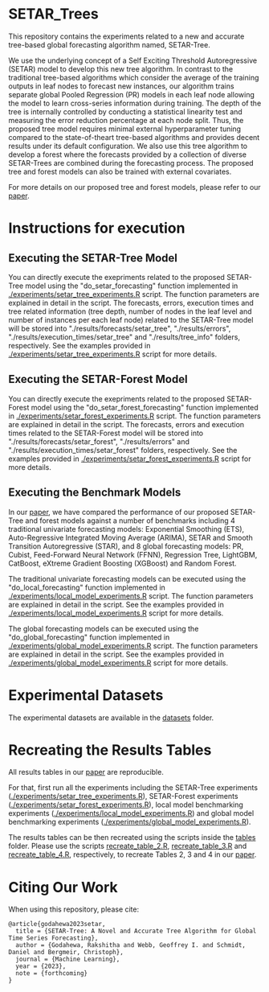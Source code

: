 # SETAR_Trees

This repository contains the experiments related to a new and accurate tree-based global forecasting algorithm named, SETAR-Tree. 

We use the underlying concept of a Self Exciting Threshold Autoregressive (SETAR) model to develop this new tree algorithm. In contrast to the traditional tree-based algorithms which consider the average of the training outputs in
leaf nodes to forecast new instances, our algorithm trains separate global Pooled Regression (PR) models in each leaf node allowing the model to learn cross-series information during
training. The depth of the tree is internally controlled by conducting a statistical linearity test and measuring the error reduction percentage at each node split. Thus, the proposed
tree model requires minimal external hyperparameter tuning compared to the state-of-theart tree-based algorithms and provides decent results under its default configuration. We
also use this tree algorithm to develop a forest where the forecasts provided by a collection of diverse SETAR-Trees are combined during the forecasting process. The proposed tree and
forest models can also be trained with external covariates.

For more details on our proposed tree and forest models, please refer to our [paper](https://arxiv.org/pdf/2211.08661.pdf).


# Instructions for execution

## Executing the SETAR-Tree Model
You can directly execute the exepriments related to the proposed SETAR-Tree model using the "do_setar_forecasting" function implemented in 
[./experiments/setar_tree_experiments.R](https://github.com/rakshitha123/SETAR_Trees/blob/master/experiments/setar_tree_experiments.R) script.
The function parameters are explained in detail in the script. 
The forecasts, errors, execution times and tree related information (tree depth, number of nodes in the leaf level and number of instances per each leaf node) related to the SETAR-Tree model will be stored into "./results/forecasts/setar_tree", "./results/errors", "./results/execution_times/setar_tree" and "./results/tree_info" folders, respectively.
See the examples provided in [./experiments/setar_tree_experiments.R](https://github.com/rakshitha123/SETAR_Trees/blob/master/experiments/setar_tree_experiments.R) script for more details.

## Executing the SETAR-Forest Model
You can directly execute the exepriments related to the proposed SETAR-Forest model using the "do_setar_forest_forecasting" function implemented in [./experiments/setar_forest_experiments.R](https://github.com/rakshitha123/SETAR_Trees/blob/master/experiments/setar_forest_experiments.R) script.
The function parameters are explained in detail in the script. 
The forecasts, errors and execution times related to the SETAR-Forest model will be stored into "./results/forecasts/setar_forest", "./results/errors" and "./results/execution_times/setar_forest" folders, respectively.
See the examples provided in [./experiments/setar_forest_experiments.R](https://github.com/rakshitha123/SETAR_Trees/blob/master/experiments/setar_forest_experiments.R) script for more details.

## Executing the Benchmark Models
In our [paper](https://arxiv.org/pdf/2211.08661.pdf), we have compared the performance of our proposed SETAR-Tree and forest models against a number of benchmarks including 4 traditional univariate forecasting models:
Exponential Smoothing (ETS), Auto-Regressive Integrated Moving Average (ARIMA), SETAR and Smooth Transition Autoregressive (STAR), and 8 global forecasting models: PR, Cubist, Feed-Forward Neural Network (FFNN),
Regression Tree, LightGBM, CatBoost, eXtreme Gradient Boosting (XGBoost) and Random Forest.

The traditional univariate forecasting models can be executed using the "do_local_forecasting" function implemented in [./experiments/local_model_experiments.R](https://github.com/rakshitha123/SETAR_Trees/blob/master/experiments/local_model_experiments.R) script.
The function parameters are explained in detail in the script. 
See the examples provided in [./experiments/local_model_experiments.R](https://github.com/rakshitha123/SETAR_Trees/blob/master/experiments/local_model_experiments.R) script for more details.

The global forecasting models can be executed using the "do_global_forecasting" function implemented in [./experiments/global_model_experiments.R](https://github.com/rakshitha123/SETAR_Trees/blob/master/experiments/global_model_experiments.R) script.
The function parameters are explained in detail in the script. 
See the examples provided in [./experiments/global_model_experiments.R](https://github.com/rakshitha123/SETAR_Trees/blob/master/experiments/global_model_experiments.R) script for more details.


# Experimental Datasets
The experimental datasets are available in the [datasets](https://github.com/rakshitha123/SETAR_Trees/tree/master/datasets) folder.


# Recreating the Results Tables
All results tables in our [paper](https://arxiv.org/pdf/2211.08661.pdf) are reproducible.

For that, first run all the experiments including the SETAR-Tree experiments ([./experiments/setar_tree_experiments.R](https://github.com/rakshitha123/SETAR_Trees/blob/master/experiments/setar_tree_experiments.R)), SETAR-Forest experiments ([./experiments/setar_forest_experiments.R](https://github.com/rakshitha123/SETAR_Trees/blob/master/experiments/setar_forest_experiments.R)), local model benchmarking experiments ([./experiments/local_model_experiments.R](https://github.com/rakshitha123/SETAR_Trees/blob/master/experiments/local_model_experiments.R)) and global model benchmarking experiments ([./experiments/global_model_experiments.R](https://github.com/rakshitha123/SETAR_Trees/blob/master/experiments/global_model_experiments.R)).

The results tables can be then recreated using the scripts inside the [tables](https://github.com/rakshitha123/SETAR_Trees/tree/master/tables) folder. Please use the scripts [recreate_table_2.R](https://github.com/rakshitha123/SETAR_Trees/blob/master/tables/recreate_table_2.R), [recreate_table_3.R](https://github.com/rakshitha123/SETAR_Trees/blob/master/tables/recreate_table_3.R) and [recreate_table_4.R](https://github.com/rakshitha123/SETAR_Trees/blob/master/tables/recreate_table_4.R), respectively, to recreate Tables 2, 3 and 4 in our [paper](https://arxiv.org/pdf/2211.08661.pdf).


# Citing Our Work
When using this repository, please cite:

```{r} 
@article{godahewa2023setar,
  title = {SETAR-Tree: A Novel and Accurate Tree Algorithm for Global Time Series Forecasting},
  author = {Godahewa, Rakshitha and Webb, Geoffrey I. and Schmidt, Daniel and Bergmeir, Christoph},
  journal = {Machine Learning},
  year = {2023},
  note = {forthcoming}
}
```


